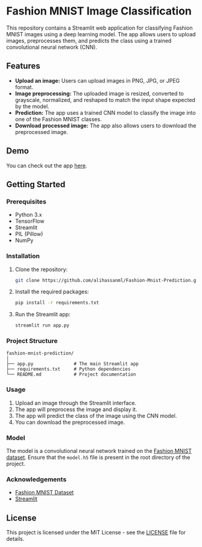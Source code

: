 # Fashion MNIST Image Classification

This repository contains a Streamlit web application for classifying Fashion MNIST images using a deep learning model. The app allows users to upload images, preprocesses them, and predicts the class using a trained convolutional neural network (CNN).

## Features

- **Upload an image:** Users can upload images in PNG, JPG, or JPEG format.
- **Image preprocessing:** The uploaded image is resized, converted to grayscale, normalized, and reshaped to match the input shape expected by the model.
- **Prediction:** The app uses a trained CNN model to classify the image into one of the Fashion MNIST classes.
- **Download processed image:** The app also allows users to download the preprocessed image.

## Demo

You can check out the app [here](#).

## Getting Started

### Prerequisites

- Python 3.x
- TensorFlow
- Streamlit
- PIL (Pillow)
- NumPy

### Installation

1. Clone the repository:

    ```bash
    git clone https://github.com/alihassanml/Fashion-Mnist-Prediction.git
    ```

2. Install the required packages:

    ```bash
    pip install -r requirements.txt
    ```

3. Run the Streamlit app:

    ```bash
    streamlit run app.py
    ```

### Project Structure

```
fashion-mnist-prediction/
│
├── app.py               # The main Streamlit app
├── requirements.txt     # Python dependencies
└── README.md            # Project documentation
```

### Usage

1. Upload an image through the Streamlit interface.
2. The app will preprocess the image and display it.
3. The app will predict the class of the image using the CNN model.
4. You can download the preprocessed image.

### Model

The model is a convolutional neural network trained on the [Fashion MNIST dataset](https://github.com/zalandoresearch/fashion-mnist). Ensure that the `model.h5` file is present in the root directory of the project.

### Acknowledgements

- [Fashion MNIST Dataset](https://github.com/zalandoresearch/fashion-mnist)
- [Streamlit](https://www.streamlit.io/)

## License

This project is licensed under the MIT License - see the [LICENSE](LICENSE) file for details.
